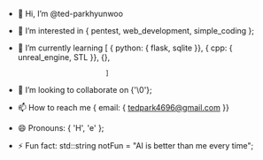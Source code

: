 - 👋 Hi, I’m @ted-parkhyunwoo
- 👀 I’m interested in { pentest, web_development, simple_coding };
- 🌱 I’m currently learning [
                              { python: { flask, sqlite }},
                              { cpp: { unreal_engine, STL }},
                              {},
  
                            ]
- 💞️ I’m looking to collaborate on {'\0'};
- 📫 How to reach me { email: { tedpark4696@gmail.com }}
- 😄 Pronouns: { 'H', 'e' };
- ⚡ Fun fact: std::string notFun = "AI is better than me every time";

<!---
ted-parkhyunwoo/ted-parkhyunwoo is a ✨ special ✨ repository because its `README.md` (this file) appears on your GitHub profile.
You can click the Preview link to take a look at your changes.
--->
